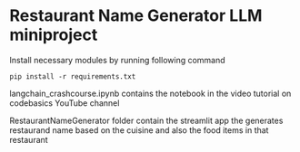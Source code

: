 # Restaurant Name Generator LLM miniproject
Install necessary modules by running following command
```commandline
pip install -r requirements.txt
```

langchain_crashcourse.ipynb contains the notebook in the video tutorial on codebasics YouTube channel

RestaurantNameGenerator folder contain the streamlit app the generates restaurand name based on the cuisine and also the food items in that restaurant
